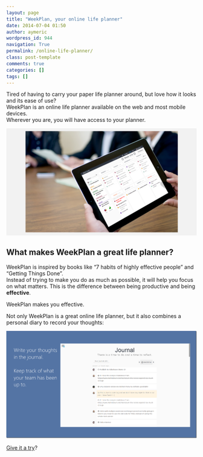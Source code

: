 ```yaml
---
layout: page
title: "WeekPlan, your online life planner"
date: 2014-07-04 01:50
author: aymeric
wordpress_id: 944
navigation: True
permalink: /online-life-planner/
class: post-template
comments: true
categories: []
tags: []
---
```



Tired of having to carry your paper life planner around, but love how it looks and its ease of use?  
WeekPlan is an online life planner available on the web and most mobile devices.  
Wherever you are, you will have access to your planner.


![Online life planner](/assets/images/uploads/944-1280x720.png "Online life planner")


## What makes WeekPlan a great life planner?



WeekPlan is inspired by books like “7 habits of highly effective people” and “Getting Things Done”.   
Instead of trying to make you do as much as possible, it will help you focus on what matters. This is the difference between being productive and being **effective**.


WeekPlan makes you effective.


Not only WeekPlan is a great online life planner, but it also combines a personal diary to record your thoughts:


![Online personal diary](/assets/images/uploads/944-1366x768-21.png "Online personal diary")


[Give it a try](https://app.weekplan.net/)?

